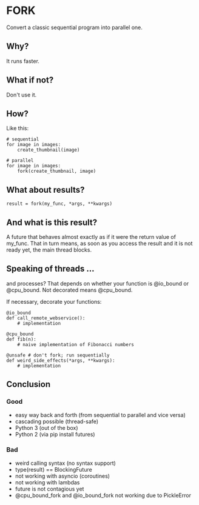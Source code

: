 # FORK #

Convert a classic sequential program into parallel one.


## Why? ##

It runs faster.


## What if not? ##

Don't use it.


## How? ##

Like this:

    # sequential
    for image in images:
        create_thumbnail(image)

    # parallel
    for image in images:
        fork(create_thumbnail, image)


## What about results? ##

    result = fork(my_func, *args, **kwargs)


## And what is this result? ##

A future that behaves almost exactly as if it were the return value of my_func. That in turn means, as soon as you access the result and it is not ready yet, the main thread blocks.


## Speaking of threads ... ##

and processes? That depends on whether your function is @io_bound or @cpu_bound. Not decorated means @cpu_bound.

If necessary, decorate your functions:

    @io_bound
    def call_remote_webservice():
        # implementation

    @cpu_bound
    def fib(n):
        # naive implementation of Fibonacci numbers

    @unsafe # don't fork; run sequentially
    def weird_side_effects(*args, **kwargs):
        # implementation

## Conclusion ##

### Good ###

- easy way back and forth (from sequential to parallel and vice versa)
- cascading possible (thread-safe)
- Python 3 (out of the box)
- Python 2 (via pip install futures)

### Bad ###

- weird calling syntax (no syntax support)
- type(result) == BlockingFuture
- not working with asyncio (coroutines)
- not working with lambdas
- future is not contagious yet
- @cpu_bound_fork and @io_bound_fork not working due to PickleError
